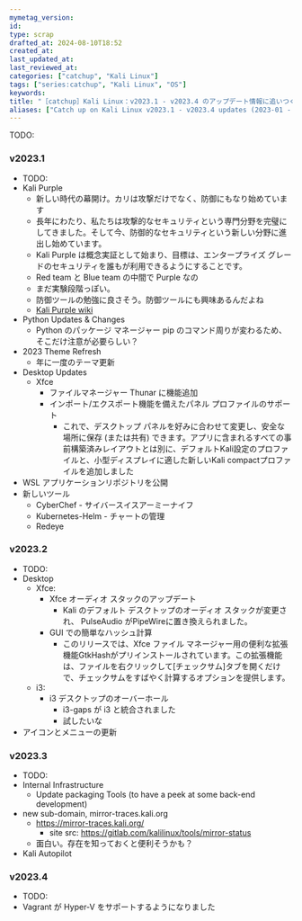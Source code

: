 ```yaml
---
mymetag_version:
id:
type: scrap
drafted_at: 2024-08-10T18:52
created_at:
last_updated_at:
last_reviewed_at:
categories: ["catchup", "Kali Linux"]
tags: ["series:catchup", "Kali Linux", "OS"]
keywords:
title: "［catchup］Kali Linux：v2023.1 - v2023.4 のアップデート情報に追いつく (2023-01 - 2023-12）"
aliases: ["Catch up on Kali Linux v2023.1 - v2023.4 updates (2023-01 - 2023-12）"]
---
```


TODO:

### v2023.1
- TODO:
- Kali Purple
    - 新しい時代の幕開け。カリは攻撃だけでなく、防御にもなり始めています
    - 長年にわたり、私たちは攻撃的なセキュリティという専門分野を完璧にしてきました。そして今、防御的なセキュリティという新しい分野に進出し始めています。
    - Kali Purple は概念実証として始まり、目標は、エンタープライズ グレードのセキュリティを誰もが利用できるようにすることです。
    - Red team と Blue team の中間で Purple なの
    - まだ実験段階っぽい。
    - 防御ツールの勉強に良さそう。防御ツールにも興味あるんだよね
    - [Kali Purple wiki](https://gitlab.com/kalilinux/kali-purple/documentation/-/wikis/home)
- Python Updates & Changes
    - Python のパッケージ マネージャー pip のコマンド周りが変わるため、そこだけ注意が必要らしい？
- 2023 Theme Refresh
    - 年に一度のテーマ更新
- Desktop Updates
    - Xfce
        - ファイルマネージャー Thunar に機能追加
        - インポート/エクスポート機能を備えたパネル プロファイルのサポート
            - これで、デスクトップ パネルを好みに合わせて変更し、安全な場所に保存 (または共有) できます。アプリに含まれるすべての事前構築済みレイアウトとは別に、デフォルトKali設定のプロファイルと、小型ディスプレイに適した新しいKali compactプロファイルを追加しました
- WSL アプリケーションリポジトリを公開
- 新しいツール
    - Cyber​​Chef - サイバースイスアーミーナイフ
    - Kubernetes-Helm - チャートの管理
    - Redeye

### v2023.2
- TODO:
- Desktop
    - Xfce:
        - Xfce オーディオ スタックのアップデート
            - Kali のデフォルト デスクトップのオーディオ スタックが変更され、 PulseAudio がPipeWireに置き換えられました。
        - GUI での簡単なハッシュ計算
            - このリリースでは、Xfce ファイル マネージャー用の便利な拡張機能GtkHashがプリインストールされています。この拡張機能は、ファイルを右クリックして[チェックサム]タブを開くだけで、チェックサムをすばやく計算するオプションを提供します。
    - i3:
        - i3 デスクトップのオーバーホール
            - i3-gaps が i3 と統合されました
            - 試したいな
- アイコンとメニューの更新

### v2023.3
- TODO:
- Internal Infrastructure
    - Update packaging Tools (to have a peek at some back-end development)
- new sub-domain, mirror-traces.kali.org
    - https://mirror-traces.kali.org/
        - site src: https://gitlab.com/kalilinux/tools/mirror-status
    - 面白い。存在を知っておくと便利そうかも？
- Kali Autopilot

### v2023.4
- TODO:
- Vagrant が Hyper-V をサポートするようになりました
